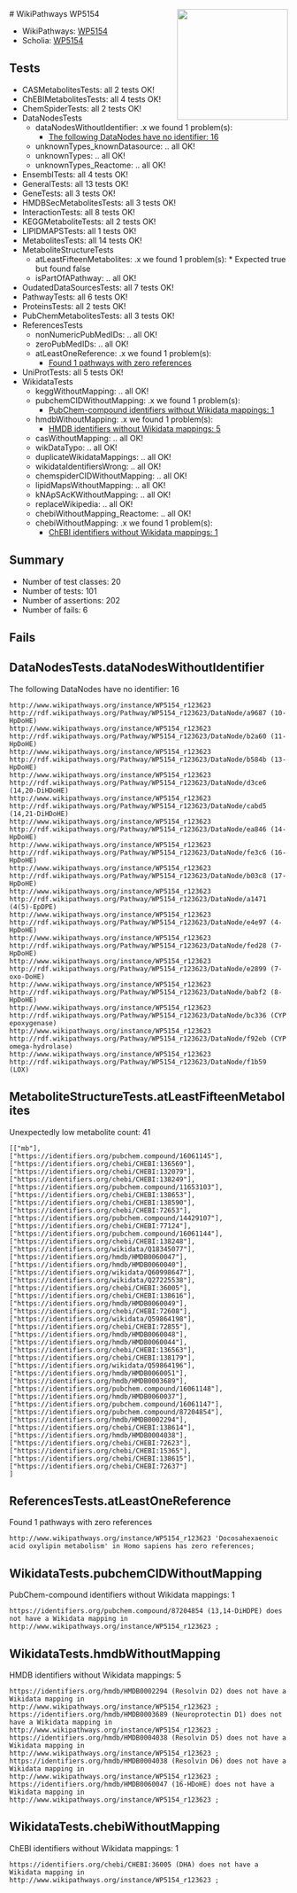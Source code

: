 <img style="float: right; width: 200px" src="https://upload.wikimedia.org/wikipedia/commons/thumb/8/83/Wplogo_with_text_500.png/640px-Wplogo_with_text_500.png" />
# WikiPathways WP5154

* WikiPathways: [WP5154](https://new.wikipathways.org/pathways/WP5154)
* Scholia: [WP5154](https://scholia.toolforge.org/wikipathways/WP5154)
## Tests
* CASMetabolitesTests: all 2 tests OK!
* ChEBIMetabolitesTests: all 4 tests OK!
* ChemSpiderTests: all 2 tests OK!
* DataNodesTests
    * dataNodesWithoutIdentifier: .x we found 1 problem(s):
        * [The following DataNodes have no identifier: 16](#8792c496)
    * unknownTypes_knownDatasource: .. all OK!
    * unknownTypes: .. all OK!
    * unknownTypes_Reactome: .. all OK!
* EnsemblTests: all 4 tests OK!
* GeneralTests: all 13 tests OK!
* GeneTests: all 3 tests OK!
* HMDBSecMetabolitesTests: all 3 tests OK!
* InteractionTests: all 8 tests OK!
* KEGGMetaboliteTests: all 2 tests OK!
* LIPIDMAPSTests: all 1 tests OK!
* MetabolitesTests: all 14 tests OK!
* MetaboliteStructureTests
    * atLeastFifteenMetabolites: .x we found 1 problem(s):
            * Expected true but found false
    * isPartOfAPathway: .. all OK!
* OudatedDataSourcesTests: all 7 tests OK!
* PathwayTests: all 6 tests OK!
* ProteinsTests: all 2 tests OK!
* PubChemMetabolitesTests: all 3 tests OK!
* ReferencesTests
    * nonNumericPubMedIDs: .. all OK!
    * zeroPubMedIDs: .. all OK!
    * atLeastOneReference: .x we found 1 problem(s):
        * [Found 1 pathways with zero references](#35eb778e)
* UniProtTests: all 5 tests OK!
* WikidataTests
    * keggWithoutMapping: .. all OK!
    * pubchemCIDWithoutMapping: .x we found 1 problem(s):
        * [PubChem-compound identifiers without Wikidata mappings: 1](#e6d6fbf)
    * hmdbWithoutMapping: .x we found 1 problem(s):
        * [HMDB identifiers without Wikidata mappings: 5](#8860e69f)
    * casWithoutMapping: .. all OK!
    * wikDataTypo: .. all OK!
    * duplicateWikidataMappings: .. all OK!
    * wikidataIdentifiersWrong: .. all OK!
    * chemspiderCIDWithoutMapping: .. all OK!
    * lipidMapsWithoutMapping: .. all OK!
    * kNApSAcKWithoutMapping: .. all OK!
    * replaceWikipedia: .. all OK!
    * chebiWithoutMapping_Reactome: .. all OK!
    * chebiWithoutMapping: .x we found 1 problem(s):
        * [ChEBI identifiers without Wikidata mappings: 1](#a8d554cd)


## Summary

* Number of test classes: 20
* Number of tests: 101
* Number of assertions: 202
* Number of fails: 6

## Fails

<a name="8792c496" />

## DataNodesTests.dataNodesWithoutIdentifier

The following DataNodes have no identifier: 16
```
http://www.wikipathways.org/instance/WP5154_r123623 http://rdf.wikipathways.org/Pathway/WP5154_r123623/DataNode/a9687 (10-HpDoHE)
http://www.wikipathways.org/instance/WP5154_r123623 http://rdf.wikipathways.org/Pathway/WP5154_r123623/DataNode/b2a60 (11-HpDoHE)
http://www.wikipathways.org/instance/WP5154_r123623 http://rdf.wikipathways.org/Pathway/WP5154_r123623/DataNode/b584b (13-HpDoHE)
http://www.wikipathways.org/instance/WP5154_r123623 http://rdf.wikipathways.org/Pathway/WP5154_r123623/DataNode/d3ce6 (14,20-DiHDoHE)
http://www.wikipathways.org/instance/WP5154_r123623 http://rdf.wikipathways.org/Pathway/WP5154_r123623/DataNode/cabd5 (14,21-DiHDoHE)
http://www.wikipathways.org/instance/WP5154_r123623 http://rdf.wikipathways.org/Pathway/WP5154_r123623/DataNode/ea846 (14-HpDoHE)
http://www.wikipathways.org/instance/WP5154_r123623 http://rdf.wikipathways.org/Pathway/WP5154_r123623/DataNode/fe3c6 (16-HpDoHE)
http://www.wikipathways.org/instance/WP5154_r123623 http://rdf.wikipathways.org/Pathway/WP5154_r123623/DataNode/b03c8 (17-HpDoHE)
http://www.wikipathways.org/instance/WP5154_r123623 http://rdf.wikipathways.org/Pathway/WP5154_r123623/DataNode/a1471 (4(5)-EpDPE)
http://www.wikipathways.org/instance/WP5154_r123623 http://rdf.wikipathways.org/Pathway/WP5154_r123623/DataNode/e4e97 (4-HpDoHE)
http://www.wikipathways.org/instance/WP5154_r123623 http://rdf.wikipathways.org/Pathway/WP5154_r123623/DataNode/fed28 (7-HpDoHE)
http://www.wikipathways.org/instance/WP5154_r123623 http://rdf.wikipathways.org/Pathway/WP5154_r123623/DataNode/e2899 (7-oxo-DoHE)
http://www.wikipathways.org/instance/WP5154_r123623 http://rdf.wikipathways.org/Pathway/WP5154_r123623/DataNode/babf2 (8-HpDoHE)
http://www.wikipathways.org/instance/WP5154_r123623 http://rdf.wikipathways.org/Pathway/WP5154_r123623/DataNode/bc336 (CYP epoxygenase)
http://www.wikipathways.org/instance/WP5154_r123623 http://rdf.wikipathways.org/Pathway/WP5154_r123623/DataNode/f92eb (CYP omega-hydrolase)
http://www.wikipathways.org/instance/WP5154_r123623 http://rdf.wikipathways.org/Pathway/WP5154_r123623/DataNode/f1b59 (LOX)
```

<a name="3b0f9ec8" />

## MetaboliteStructureTests.atLeastFifteenMetabolites

Unexpectedly low metabolite count: 41

```
[["mb"],
["https://identifiers.org/pubchem.compound/16061145"],
["https://identifiers.org/chebi/CHEBI:136569"],
["https://identifiers.org/chebi/CHEBI:132079"],
["https://identifiers.org/chebi/CHEBI:138249"],
["https://identifiers.org/pubchem.compound/11653103"],
["https://identifiers.org/chebi/CHEBI:138653"],
["https://identifiers.org/chebi/CHEBI:138590"],
["https://identifiers.org/chebi/CHEBI:72653"],
["https://identifiers.org/pubchem.compound/14429107"],
["https://identifiers.org/chebi/CHEBI:77124"],
["https://identifiers.org/pubchem.compound/16061144"],
["https://identifiers.org/chebi/CHEBI:138248"],
["https://identifiers.org/wikidata/Q18345077"],
["https://identifiers.org/hmdb/HMDB0060047"],
["https://identifiers.org/hmdb/HMDB0060040"],
["https://identifiers.org/wikidata/Q60998647"],
["https://identifiers.org/wikidata/Q27225538"],
["https://identifiers.org/chebi/CHEBI:36005"],
["https://identifiers.org/chebi/CHEBI:138616"],
["https://identifiers.org/hmdb/HMDB0060049"],
["https://identifiers.org/chebi/CHEBI:72608"],
["https://identifiers.org/wikidata/Q59864198"],
["https://identifiers.org/chebi/CHEBI:72855"],
["https://identifiers.org/hmdb/HMDB0060048"],
["https://identifiers.org/hmdb/HMDB0060044"],
["https://identifiers.org/chebi/CHEBI:136563"],
["https://identifiers.org/chebi/CHEBI:138179"],
["https://identifiers.org/wikidata/Q59864196"],
["https://identifiers.org/hmdb/HMDB0060051"],
["https://identifiers.org/hmdb/HMDB0003689"],
["https://identifiers.org/pubchem.compound/16061148"],
["https://identifiers.org/hmdb/HMDB0060037"],
["https://identifiers.org/pubchem.compound/16061147"],
["https://identifiers.org/pubchem.compound/87204854"],
["https://identifiers.org/hmdb/HMDB0002294"],
["https://identifiers.org/chebi/CHEBI:138614"],
["https://identifiers.org/hmdb/HMDB0004038"],
["https://identifiers.org/chebi/CHEBI:72623"],
["https://identifiers.org/chebi/CHEBI:15365"],
["https://identifiers.org/chebi/CHEBI:138615"],
["https://identifiers.org/chebi/CHEBI:72637"]
]
```

<a name="35eb778e" />

## ReferencesTests.atLeastOneReference

Found 1 pathways with zero references
```
http://www.wikipathways.org/instance/WP5154_r123623 'Docosahexaenoic acid oxylipin metabolism' in Homo sapiens has zero references; 
```

<a name="e6d6fbf" />

## WikidataTests.pubchemCIDWithoutMapping

PubChem-compound identifiers without Wikidata mappings: 1
```
https://identifiers.org/pubchem.compound/87204854 (13,14-DiHDPE) does not have a Wikidata mapping in http://www.wikipathways.org/instance/WP5154_r123623 ; 
```

<a name="8860e69f" />

## WikidataTests.hmdbWithoutMapping

HMDB identifiers without Wikidata mappings: 5
```
https://identifiers.org/hmdb/HMDB0002294 (Resolvin D2) does not have a Wikidata mapping in http://www.wikipathways.org/instance/WP5154_r123623 ; 
https://identifiers.org/hmdb/HMDB0003689 (Neuroprotectin D1) does not have a Wikidata mapping in http://www.wikipathways.org/instance/WP5154_r123623 ; 
https://identifiers.org/hmdb/HMDB0004038 (Resolvin D5) does not have a Wikidata mapping in http://www.wikipathways.org/instance/WP5154_r123623 ; 
https://identifiers.org/hmdb/HMDB0004038 (Resolvin D6) does not have a Wikidata mapping in http://www.wikipathways.org/instance/WP5154_r123623 ; 
https://identifiers.org/hmdb/HMDB0060047 (16-HDoHE) does not have a Wikidata mapping in http://www.wikipathways.org/instance/WP5154_r123623 ; 
```

<a name="a8d554cd" />

## WikidataTests.chebiWithoutMapping

ChEBI identifiers without Wikidata mappings: 1
```
https://identifiers.org/chebi/CHEBI:36005 (DHA) does not have a Wikidata mapping in http://www.wikipathways.org/instance/WP5154_r123623 ; 
```

